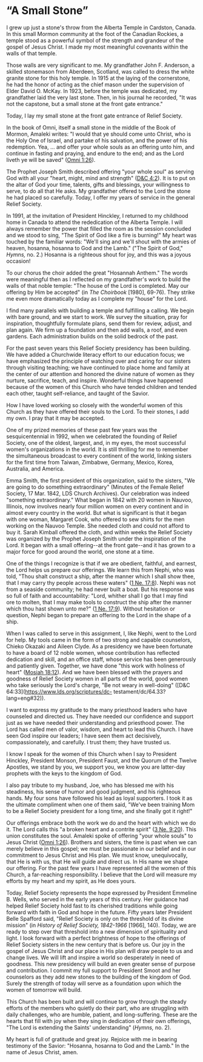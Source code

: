 # “A Small Stone”

I grew up just a stone's throw from the Alberta Temple in Cardston, Canada. In
this small Mormon community at the foot of the Canadian Rockies, a temple
stood as a powerful symbol of the strength and grandeur of the gospel of Jesus
Christ. I made my most meaningful covenants within the walls of that temple.

Those walls are very significant to me. My grandfather John F. Anderson, a
skilled stonemason from Aberdeen, Scotland, was called to dress the white
granite stone for this holy temple. In 1915 at the laying of the cornerstone,
he had the honor of acting as the chief mason under the supervision of Elder
David O. McKay. In 1923, before the temple was dedicated, my grandfather laid
the very last stone. Then, in his journal he recorded, "It was not the
capstone, but a small stone at the front gate entrance."

Today, I lay my small stone at the front gate entrance of Relief Society.

In the book of Omni, itself a small stone in the middle of the Book of Mormon,
Amaleki writes: "I would that ye should come unto Christ, who is the Holy One
of Israel, and partake of his salvation, and the power of his redemption. Yea,
... and offer your whole souls as an offering unto him, and continue in fasting
and praying, and endure to the end; and as the Lord liveth ye will be saved"
([Omni 1:26](https://www.lds.org/scriptures/bofm/omni/1.26?lang=eng#25)).

The Prophet Joseph Smith described offering "your whole soul" as serving God
with all your "heart, might, mind and strength" ([D&amp;C
4:2](https://www.lds.org/scriptures/dc-testament/dc/4.2?lang=eng#1)). It is to
put on the altar of God your time, talents, gifts and blessings, your
willingness to serve, to do all that He asks. My grandfather offered to the
Lord the stone he had placed so carefully. Today, I offer my years of service
in the general Relief Society.

In 1991, at the invitation of President Hinckley, I returned to my childhood
home in Canada to attend the rededication of the Alberta Temple. I will always
remember the power that filled the room as the session concluded and we stood
to sing, "The Spirit of God like a fire is burning!" My heart was touched by
the familiar words: "We'll sing and we'll shout with the armies of heaven,
hosanna, hosanna to God and the Lamb." ("The Spirit of God," _Hymns,_ no. 2.)
Hosanna is a righteous shout for joy, and this was a joyous occasion!

To our chorus the choir added the great "Hosannah Anthem." The words were
meaningful then as I reflected on my grandfather's work to build the walls of
that noble temple: "The house of the Lord is completed. May our offering by
Him be accepted" (in _The Choirbook_ [1980], 69-76). They strike me even more
dramatically today as I complete my "house" for the Lord.

I find many parallels with building a temple and fulfilling a calling. We
begin with bare ground, and we start to work. We survey the situation, pray
for inspiration, thoughtfully formulate plans, send them for review, adjust,
and plan again. We firm up a foundation and then add walls, a roof, and even
gardens. Each administration builds on the solid bedrock of the past.

For the past seven years this Relief Society presidency has been building. We
have added a Churchwide literacy effort to our education focus; we have
emphasized the principle of watching over and caring for our sisters through
visiting teaching; we have continued to place home and family at the center of
our attention and honored the divine nature of women as they nurture,
sacrifice, teach, and inspire. Wonderful things have happened because of the
women of this Church who have tended children and tended each other, taught
self-reliance, and taught of the Savior.

How I have loved working so closely with the wonderful women of this Church as
they have offered their souls to the Lord. To their stones, I add my own. I
pray that it may be accepted.

One of my prized memories of these past few years was the sesquicentennial in
1992, when we celebrated the founding of Relief Society, one of the oldest,
largest, and, in my eyes, the most successful women's organizations in the
world. It is still thrilling for me to remember the simultaneous broadcast to
every continent of the world, linking sisters for the first time from Taiwan,
Zimbabwe, Germany, Mexico, Korea, Australia, and America.

Emma Smith, the first president of this organization, said to the sisters, "We
are going to do something extraordinary" (Minutes of the Female Relief
Society, 17 Mar. 1842, LDS Church Archives). Our celebration was indeed
"something extraordinary." What began in 1842 with 20 women in Nauvoo,
Illinois, now involves nearly four million women on every continent and in
almost every country in the world. But what is significant is that it began
with one woman, Margaret Cook, who offered to sew shirts for the men working
on the Nauvoo Temple. She needed cloth and could not afford to buy it. Sarah
Kimball offered the cloth, and within weeks the Relief Society was organized
by the Prophet Joseph Smith under the inspiration of the Lord. It began with a
small offering--at the front gate--and it has grown to a major force for good
around the world, one stone at a time.

One of the things I recognize is that if we are obedient, faithful, and
earnest, the Lord helps us prepare our offerings. We learn this from Nephi,
who was told, "Thou shalt construct a ship, after the manner which I shall
show thee, that I may carry thy people across these waters" ([1 Ne.
17:8](https://www.lds.org/scriptures/bofm/1-ne/17.8?lang=eng#7)). Nephi was
not from a seaside community; he had never built a boat. But his response was
so full of faith and accountability: "Lord, whither shall I go that I may find
ore to molten, that I may make tools to construct the ship after the manner
which thou hast shown unto me?" ([1 Ne.
17:9](https://www.lds.org/scriptures/bofm/1-ne/17.9?lang=eng#8)). Without
hesitation or question, Nephi began to prepare an offering to the Lord in the
shape of a ship.

When I was called to serve in this assignment, I, like Nephi, went to the Lord
for help. My tools came in the form of two strong and capable counselors,
Chieko Okazaki and Aileen Clyde. As a presidency we have been fortunate to
have a board of 12 noble women, whose contribution has reflected dedication
and skill, and an office staff, whose service has been generously and
patiently given. Together, we have done "this work with holiness of heart"
([Mosiah
18:12](https://www.lds.org/scriptures/bofm/mosiah/18.12?lang=eng#11)). And we
have been blessed with the prayers and goodness of Relief Society women in all
parts of the world, good women who take seriously the Lord's charge, "Be not
weary in well-doing" ([D&amp;C 64:33](https://www.lds.org/scriptures/dc-
testament/dc/64.33?lang=eng#32)).

I want to express my gratitude to the many priesthood leaders who have
counseled and directed us. They have needed our confidence and support just as
we have needed their understanding and priesthood power. The Lord has called
men of valor, wisdom, and heart to lead this Church. I have seen God inspire
our leaders; I have seen them act decisively, compassionately, and carefully.
I trust them; they have trusted us.

I know I speak for the women of this Church when I say to President Hinckley,
President Monson, President Faust, and the Quorum of the Twelve Apostles, we
stand by you, we support you, we know you are latter-day prophets with the
keys to the kingdom of God.

I also pay tribute to my husband, Joe, who has blessed me with his steadiness,
his sense of humor and good judgment, and his righteous hands. My four sons
have followed his lead as loyal supporters. I took it as the ultimate
compliment when one of them said, "We've been training Mom to be a Relief
Society president for a long time, and she finally got it right!"

Our offerings embrace both the work we do and the heart with which we do it.
The Lord calls this "a broken heart and a contrite spirit" ([3 Ne.
9:20](https://www.lds.org/scriptures/bofm/3-ne/9.20?lang=eng#19)). This union
constitutes the soul. Amaleki spoke of offering "your whole souls" to Jesus
Christ ([Omni
1:26](https://www.lds.org/scriptures/bofm/omni/1.26?lang=eng#25)). Brothers
and sisters, the time is past when we can merely believe in this gospel; we
must be passionate in our belief and in our commitment to Jesus Christ and His
plan. We must know, unequivocally, that He is with us, that He will guide and
direct us. In His name we shape our offering. For the past few years I have
represented all the women of this Church, a far-reaching responsibility. I
believe that the Lord will measure my efforts by my heart and my spirit, as He
does yours.

Today, Relief Society represents the hope expressed by President Emmeline B.
Wells, who served in the early years of this century. Her guidance had helped
Relief Society hold fast to its cherished traditions while going forward with
faith in God and hope in the future. Fifty years later President Belle
Spafford said, "Relief Society is only on the threshold of its divine mission"
(in _History of Relief Society, 1842-1966_ [1966], 140). Today, we are ready
to step over that threshold into a new dimension of spirituality and light. I
look forward with a perfect brightness of hope to the offerings of Relief
Society sisters in the new century that is before us. Our joy in the gospel of
Jesus Christ and our place in His plan will draw people to us and change
lives. We will lift and inspire a world so desperately in need of goodness.
This new presidency will build an even greater sense of purpose and
contribution. I commit my full support to President Smoot and her counselors
as they add new stones to the building of the kingdom of God. Surely the
strength of today will serve as a foundation upon which the women of tomorrow
will build.

This Church has been built and will continue to grow through the steady
efforts of the members who quietly do their part, who are struggling with
daily challenges, who are humble, patient, and long-suffering. These are the
hearts that fill with joy when they sing in dedication of their own offerings,
"The Lord is extending the Saints' understanding" (_Hymns,_ no. 2).

My heart is full of gratitude and great joy. Rejoice with me in bearing
testimony of the Savior: "Hosanna, hosanna to God and the Lamb." In the name
of Jesus Christ, amen.

